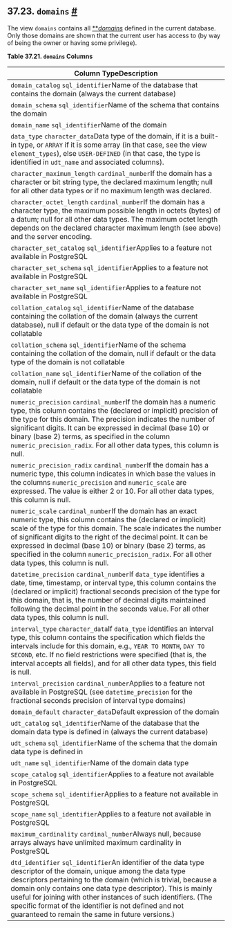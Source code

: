 ## 37.23. `domains` [#](#INFOSCHEMA-DOMAINS)

The view `domains` contains all [**](glossary.html#GLOSSARY-DOMAIN)*[domains](glossary.html#GLOSSARY-DOMAIN "Domain")* defined in the current database. Only those domains are shown that the current user has access to (by way of being the owner or having some privilege).

**Table 37.21. `domains` Columns**

| Column TypeDescription                                                                                                                                                                                                                                                                                                                                                                                                              |
| ----------------------------------------------------------------------------------------------------------------------------------------------------------------------------------------------------------------------------------------------------------------------------------------------------------------------------------------------------------------------------------------------------------------------------------- |
| `domain_catalog` `sql_identifier`Name of the database that contains the domain (always the current database)                                                                                                                                                                                                                                                                                                                        |
| `domain_schema` `sql_identifier`Name of the schema that contains the domain                                                                                                                                                                                                                                                                                                                                                         |
| `domain_name` `sql_identifier`Name of the domain                                                                                                                                                                                                                                                                                                                                                                                    |
| `data_type` `character_data`Data type of the domain, if it is a built-in type, or `ARRAY` if it is some array (in that case, see the view `element_types`), else `USER-DEFINED` (in that case, the type is identified in `udt_name` and associated columns).                                                                                                                                                                        |
| `character_maximum_length` `cardinal_number`If the domain has a character or bit string type, the declared maximum length; null for all other data types or if no maximum length was declared.                                                                                                                                                                                                                                      |
| `character_octet_length` `cardinal_number`If the domain has a character type, the maximum possible length in octets (bytes) of a datum; null for all other data types. The maximum octet length depends on the declared character maximum length (see above) and the server encoding.                                                                                                                                               |
| `character_set_catalog` `sql_identifier`Applies to a feature not available in PostgreSQL                                                                                                                                                                                                                                                                                                                                            |
| `character_set_schema` `sql_identifier`Applies to a feature not available in PostgreSQL                                                                                                                                                                                                                                                                                                                                             |
| `character_set_name` `sql_identifier`Applies to a feature not available in PostgreSQL                                                                                                                                                                                                                                                                                                                                               |
| `collation_catalog` `sql_identifier`Name of the database containing the collation of the domain (always the current database), null if default or the data type of the domain is not collatable                                                                                                                                                                                                                                     |
| `collation_schema` `sql_identifier`Name of the schema containing the collation of the domain, null if default or the data type of the domain is not collatable                                                                                                                                                                                                                                                                      |
| `collation_name` `sql_identifier`Name of the collation of the domain, null if default or the data type of the domain is not collatable                                                                                                                                                                                                                                                                                              |
| `numeric_precision` `cardinal_number`If the domain has a numeric type, this column contains the (declared or implicit) precision of the type for this domain. The precision indicates the number of significant digits. It can be expressed in decimal (base 10) or binary (base 2) terms, as specified in the column `numeric_precision_radix`. For all other data types, this column is null.                                     |
| `numeric_precision_radix` `cardinal_number`If the domain has a numeric type, this column indicates in which base the values in the columns `numeric_precision` and `numeric_scale` are expressed. The value is either 2 or 10. For all other data types, this column is null.                                                                                                                                                       |
| `numeric_scale` `cardinal_number`If the domain has an exact numeric type, this column contains the (declared or implicit) scale of the type for this domain. The scale indicates the number of significant digits to the right of the decimal point. It can be expressed in decimal (base 10) or binary (base 2) terms, as specified in the column `numeric_precision_radix`. For all other data types, this column is null.        |
| `datetime_precision` `cardinal_number`If `data_type` identifies a date, time, timestamp, or interval type, this column contains the (declared or implicit) fractional seconds precision of the type for this domain, that is, the number of decimal digits maintained following the decimal point in the seconds value. For all other data types, this column is null.                                                              |
| `interval_type` `character_data`If `data_type` identifies an interval type, this column contains the specification which fields the intervals include for this domain, e.g., `YEAR TO MONTH`, `DAY TO SECOND`, etc. If no field restrictions were specified (that is, the interval accepts all fields), and for all other data types, this field is null.                                                                           |
| `interval_precision` `cardinal_number`Applies to a feature not available in PostgreSQL (see `datetime_precision` for the fractional seconds precision of interval type domains)                                                                                                                                                                                                                                                     |
| `domain_default` `character_data`Default expression of the domain                                                                                                                                                                                                                                                                                                                                                                   |
| `udt_catalog` `sql_identifier`Name of the database that the domain data type is defined in (always the current database)                                                                                                                                                                                                                                                                                                            |
| `udt_schema` `sql_identifier`Name of the schema that the domain data type is defined in                                                                                                                                                                                                                                                                                                                                             |
| `udt_name` `sql_identifier`Name of the domain data type                                                                                                                                                                                                                                                                                                                                                                             |
| `scope_catalog` `sql_identifier`Applies to a feature not available in PostgreSQL                                                                                                                                                                                                                                                                                                                                                    |
| `scope_schema` `sql_identifier`Applies to a feature not available in PostgreSQL                                                                                                                                                                                                                                                                                                                                                     |
| `scope_name` `sql_identifier`Applies to a feature not available in PostgreSQL                                                                                                                                                                                                                                                                                                                                                       |
| `maximum_cardinality` `cardinal_number`Always null, because arrays always have unlimited maximum cardinality in PostgreSQL                                                                                                                                                                                                                                                                                                          |
| `dtd_identifier` `sql_identifier`An identifier of the data type descriptor of the domain, unique among the data type descriptors pertaining to the domain (which is trivial, because a domain only contains one data type descriptor). This is mainly useful for joining with other instances of such identifiers. (The specific format of the identifier is not defined and not guaranteed to remain the same in future versions.) |